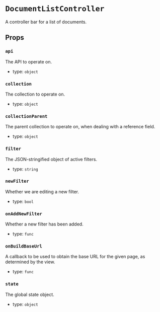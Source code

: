 `DocumentListController`
========================

A controller bar for a list of documents.

Props
-----

### `api`

The API to operate on.

- type: `object`


### `collection`

The collection to operate on.

- type: `object`


### `collectionParent`

The parent collection to operate on, when dealing with a reference field.

- type: `object`


### `filter`

The JSON-stringified object of active filters.

- type: `string`


### `newFilter`

Whether we are editing a new filter.

- type: `bool`


### `onAddNewFilter`

Whether a new filter has been added.

- type: `func`


### `onBuildBaseUrl`

A callback to be used to obtain the base URL for the given page, as
determined by the view.

- type: `func`


### `state`

The global state object.

- type: `object`

